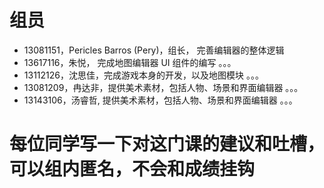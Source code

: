 # 组员
* 13081151，Pericles Barros (Pery)，组长， 完善编辑器的整体逻辑
* 13617116，朱悦， 完成地图编辑器 UI 组件的编写 。。。
* 13112126，沈思佳，完成游戏本身的开发，以及地图模块 。。。
* 13081209，冉达非，提供美术素材，包括人物、场景和界面编辑器 。。。
* 13143106，汤睿哲, 提供美术素材，包括人物、场景和界面编辑器 。。。


# 每位同学写一下对这门课的建议和吐槽，可以组内匿名，不会和成绩挂钩


